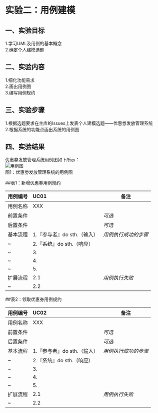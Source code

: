 # 实验二：用例建模

## 一、实验目标

1.学习UML及用例的基本概念  
2.确定个人建模选题  

## 二、实验内容

1.细化功能需求  
2.画出用例图  
3.编写用例规约  

## 三、实验步骤

1.根据选题要求在主库的Issues上发表个人建模选题——优惠劵发放管理系统  
2.根据系统的功能点画出系统的用例图  

## 四、实验结果

优惠劵发放管理系统用例图如下所示：  
![用例图](./lab2_UseCaseDiagram.jpg)  
图1：优惠劵发放管理系统的用例图

##表1：新增优惠券用例规约

用例编号  | UC01 | 备注  
-|:-|-  
用例名称  | XXX  |   
前置条件  |      | *可选*   
后置条件  |      | *可选*   
基本流程  | 1.『参与者』do sth.（输入）  |*用例执行成功的步骤*    
~| 2.『系统』do sth.（响应）  |   
~| 3.   |   
~| 4.   |   
~| 5.   |  
扩展流程  | 2.1   |*用例执行失败*    
~| 2.2   |  



##表2：领取优惠券用例规约  

用例编号  | UC02 | 备注  
-|:-|-  
用例名称  | XXX  |   
前置条件  |      | *可选*   
后置条件  |      | *可选*   
基本流程  | 1.『参与者』do sth.（输入）  |*用例执行成功的步骤*    
~| 2.『系统』do sth.（响应）  |   
~| 3.   |   
~| 4.   |   
~| 5.   |  
扩展流程  | 2.1   |*用例执行失败*    
~| 2.2   |  
